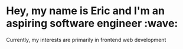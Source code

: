 <h1>Hey, my name is Eric and I'm an aspiring software engineer :wave:</h1>
Currently, my interests are primarily in frontend web development
